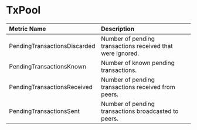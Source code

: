 # TxPool

| Metric Name | Description |
| :--- | :--- |
| PendingTransactionsDiscarded | Number of pending transactions received that were ignored. |
| PendingTransactionsKnown | Number of known pending transactions. |
| PendingTransactionsReceived | Number of pending transactions received from peers. |
| PendingTransactionsSent | Number of pending transactions broadcasted to peers. |

